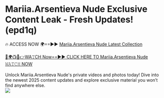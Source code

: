 # Mariia.Arsentieva Nude Exclusive Content Leak - Fresh Updates! (epd1q)

🔥 ACCESS NOW 🌍==►► <a href="https://tinyurl.com/yc657z5k" rel="nofollow">Mariia.Arsentieva Nude Latest Collection</a>
<br><br>
[🔴🌍📺📱👉WA𝚃CH Now==►► CLICK HERE TO Mariia.Arsentieva Nude 𝚆𝙰𝚃𝙲𝙷 NOW](https://tinyurl.com/yc657z5k)
<br><br>
Unlock Mariia.Arsentieva Nude's private videos and photos today! Dive into the newest 2025 content updates and explore exclusive material you won’t find anywhere else.
<br>
<a href="https://tinyurl.com/yc657z5k" rel="nofollow" data-target="animated-image.originalLink"><img src="https://camo.githubusercontent.com/8a4f000d20f83aca3bf7ec5f350d767afa0574a8a352519fd8cfa583a6f93a33/68747470733a2f2f692e696d6775722e636f6d2f644a486b345a712e676966" data-canonical-src="https://i.imgur.com/dJHk4Zq.gif" style="max-width: 100%; display: inline-block;" data-target="animated-image.originalImage"></a>
<br>
